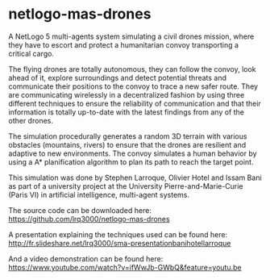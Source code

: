 netlogo-mas-drones
==================

A NetLogo 5 multi-agents system simulating a civil drones mission, where they have to escort and protect a humanitarian convoy transporting a critical cargo.

The flying drones are totally autonomous, they can follow the convoy, look ahead of it, explore surroundings and detect potential threats and communicate their positions to the convoy to trace a new safer route. They are communicating wirelessly in a decentralized fashion by using three different techniques to ensure the reliability of communication and that their information is totally up-to-date with the latest findings from any of the other drones.

The simulation procedurally generates a random 3D terrain with various obstacles (mountains, rivers) to ensure that the drones are resilient and adaptive to new environments. The convoy simulates a human behavior by using a A* planification algorithm to plan its path to reach the target point.

This simulation was done by Stephen Larroque, Olivier Hotel and Issam Bani as part of a university project at the University Pierre-and-Marie-Curie (Paris VI) in artificial intelligence, multi-agent systems.

The source code can be downloaded here:
https://github.com/lrq3000/netlogo-mas-drones

A presentation explaining the techniques used can be found here:
http://fr.slideshare.net/lrq3000/sma-presentationbanihotellarroque

And a video demonstration can be found here:
https://www.youtube.com/watch?v=ifWwJb-GWbQ&feature=youtu.be
